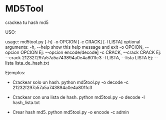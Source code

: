 # MD5Tool
crackea tu hash md5

USO:

usage: md5tool.py [-h] -o OPCION [-c CRACK] [-l LISTA]
optional arguments:
  -h, --help            show this help message and exit
  -o OPCION, --opcion OPCION
                        Ej: --opcion encode/decode]
  -c CRACK, --crack CRACK
                        Ej: --crack 21232f297a57a5a743894a0e4a801fc3
  -l LISTA, --lista LISTA
                        Ej: --lista lista_de_hash.txt


Ejemplos:

- Crackear solo un hash.
python md5tool.py -o decode -c 21232f297a57a5a743894a0e4a801fc3

- Crackear con una lista de hash.
python md5tool.py -o decode -l hash_lista.txt

- Crear hash md5.
python md5tool.py -o encode -c admin


